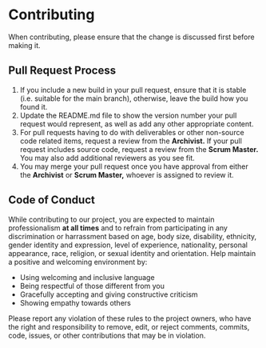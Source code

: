 # Contributing
When contributing, please ensure that the change is discussed first before making it.
## Pull Request Process
1. If you include a new build in your pull request, ensure that it is stable (i.e. suitable for the main branch), otherwise, leave the build how you found it.
2. Update the README.md file to show the version number your pull request would represent, as well as add any other appropriate content.
3. For pull requests having to do with deliverables or other non-source code related items, request a review from the **Archivist.** If your pull request includes source code, request a review from the **Scrum Master.** You may also add additional reviewers as you see fit.
4. You may merge your pull request once you have approval from either the **Archivist** or **Scrum Master,** whoever is assigned to review it.
## Code of Conduct
While contributing to our project, you are expected to maintain professionalism **at all times** and to refrain from participating in any discrimination or harrassment based on age, body size, disability, ethnicity, gender identity and expression, level of experience, nationality, personal appearance, race, religion, or sexual identity and orientation. Help maintain a positive and welcoming environment by:
- Using welcoming and inclusive language
- Being respectful of those different from you
- Gracefully accepting and giving constructive criticism
- Showing empathy towards others
<!-- Comment to create a line break because I need that apparently -->
Please report any violation of these rules to the project owners, who have the right and responsibility to remove, edit, or reject comments, commits, code, issues, or other contributions that may be in violation.